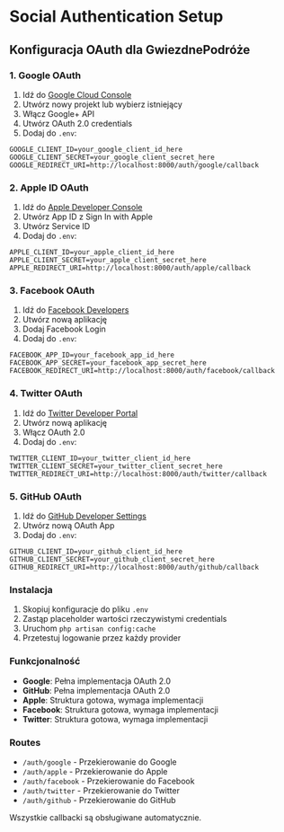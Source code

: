# Social Authentication Setup

## Konfiguracja OAuth dla GwiezdnePodróże

### 1. Google OAuth

1. Idź do [Google Cloud Console](https://console.cloud.google.com/)
2. Utwórz nowy projekt lub wybierz istniejący
3. Włącz Google+ API
4. Utwórz OAuth 2.0 credentials
5. Dodaj do `.env`:
```
GOOGLE_CLIENT_ID=your_google_client_id_here
GOOGLE_CLIENT_SECRET=your_google_client_secret_here
GOOGLE_REDIRECT_URI=http://localhost:8000/auth/google/callback
```

### 2. Apple ID OAuth

1. Idź do [Apple Developer Console](https://developer.apple.com/)
2. Utwórz App ID z Sign In with Apple
3. Utwórz Service ID
4. Dodaj do `.env`:
```
APPLE_CLIENT_ID=your_apple_client_id_here
APPLE_CLIENT_SECRET=your_apple_client_secret_here
APPLE_REDIRECT_URI=http://localhost:8000/auth/apple/callback
```

### 3. Facebook OAuth

1. Idź do [Facebook Developers](https://developers.facebook.com/)
2. Utwórz nową aplikację
3. Dodaj Facebook Login
4. Dodaj do `.env`:
```
FACEBOOK_APP_ID=your_facebook_app_id_here
FACEBOOK_APP_SECRET=your_facebook_app_secret_here
FACEBOOK_REDIRECT_URI=http://localhost:8000/auth/facebook/callback
```

### 4. Twitter OAuth

1. Idź do [Twitter Developer Portal](https://developer.twitter.com/)
2. Utwórz nową aplikację
3. Włącz OAuth 2.0
4. Dodaj do `.env`:
```
TWITTER_CLIENT_ID=your_twitter_client_id_here
TWITTER_CLIENT_SECRET=your_twitter_client_secret_here
TWITTER_REDIRECT_URI=http://localhost:8000/auth/twitter/callback
```

### 5. GitHub OAuth

1. Idź do [GitHub Developer Settings](https://github.com/settings/developers)
2. Utwórz nową OAuth App
3. Dodaj do `.env`:
```
GITHUB_CLIENT_ID=your_github_client_id_here
GITHUB_CLIENT_SECRET=your_github_client_secret_here
GITHUB_REDIRECT_URI=http://localhost:8000/auth/github/callback
```

### Instalacja

1. Skopiuj konfiguracje do pliku `.env`
2. Zastąp placeholder wartości rzeczywistymi credentials
3. Uruchom `php artisan config:cache`
4. Przetestuj logowanie przez każdy provider

### Funkcjonalność

- **Google**: Pełna implementacja OAuth 2.0
- **GitHub**: Pełna implementacja OAuth 2.0
- **Apple**: Struktura gotowa, wymaga implementacji
- **Facebook**: Struktura gotowa, wymaga implementacji
- **Twitter**: Struktura gotowa, wymaga implementacji

### Routes

- `/auth/google` - Przekierowanie do Google
- `/auth/apple` - Przekierowanie do Apple
- `/auth/facebook` - Przekierowanie do Facebook
- `/auth/twitter` - Przekierowanie do Twitter
- `/auth/github` - Przekierowanie do GitHub

Wszystkie callbacki są obsługiwane automatycznie.
